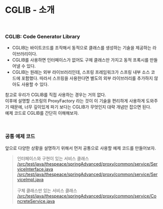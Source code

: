 # CGLIB - 소개

<br>

### CGLIB: Code Generator Library
* CGLIB는 바이트코드를 조작해서 동적으로 클래스를 생성하는 기술을 제공하는 라이브러리이다.
* CGLIB를 사용하면 인터페이스가 없어도 구체 클래스만 가지고 동적 프록시를 만들어낼 수 있다.
* CGLIB는 원래는 외부 라이브러리인데, 스프링 프레임워크가 스프링 내부 소스 코드에 포함했다.
  따라서 스프링을 사용한다면 별도의 외부 라이브러리를 추가하지 않아도 사용할 수 있다.

참고로 우리가 CGLIB를 직접 사용하는 경우는 거의 없다.<br>
이후에 설명할 스프링의 ProxyFactory 라는 것이 이 기술을 편리하게 사용하게 도와주기 때문에, 너무 깊이있게 파기 보다는 CGLIB가 무엇인지 대략 개념만 잡으면 된다.<br>
예제 코드로 CGLIB를 간단히 이해해보자.

<br>

### 공통 예제 코드
앞으로 다양한 상황을 설명하기 위해서 먼저 공통으로 사용할 예제 코드를 만들어보자.
> 인터페이스와 구현이 있는 서비스 클래스<br>
> [/src/test/java/thespeace/springAdvanced/proxy/common/service/ServiceInterface.java](/src/test/java/thespeace/springAdvanced/proxy/common/service/ConcreteService.java)<br>
> [/src/test/java/thespeace/springAdvanced/proxy/common/service/ServiceImpl.java](/src/test/java/thespeace/springAdvanced/proxy/common/service/ConcreteService.java)<br>
> <br>
> 구체 클래스만 있는 서비스 클래스<br>
> [/src/test/java/thespeace/springAdvanced/proxy/common/service/ConcreteService.java](/src/test/java/thespeace/springAdvanced/proxy/common/service/ConcreteService.java)